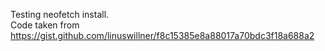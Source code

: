 Testing neofetch install.  
Code taken from https://gist.github.com/linuswillner/f8c15385e8a88017a70bdc3f18a688a2

